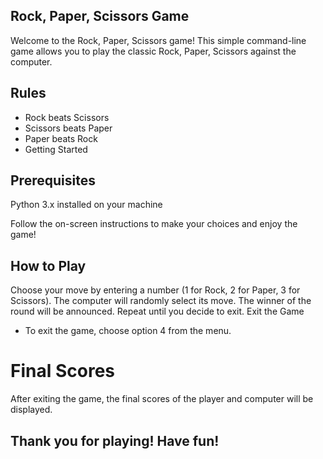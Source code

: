 ## Rock, Paper, Scissors Game
Welcome to the Rock, Paper, Scissors game! This simple command-line game allows you to play the classic Rock, Paper, Scissors against the computer.

## Rules
- Rock beats Scissors
- Scissors beats Paper
- Paper beats Rock
- Getting Started
  
## Prerequisites
Python 3.x installed on your machine

Follow the on-screen instructions to make your choices and enjoy the game!

## How to Play
Choose your move by entering a number (1 for Rock, 2 for Paper, 3 for Scissors).
The computer will randomly select its move.
The winner of the round will be announced.
Repeat until you decide to exit.
Exit the Game

- To exit the game, choose option 4 from the menu.

# Final Scores
After exiting the game, the final scores of the player and computer will be displayed.

## Thank you for playing! Have fun!

